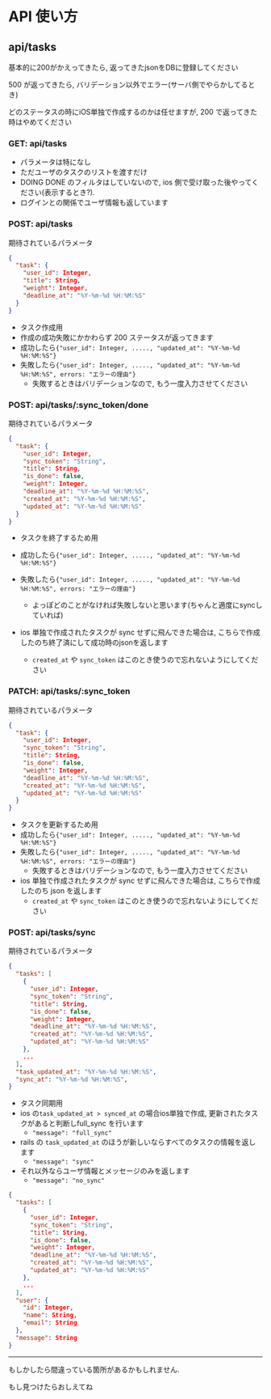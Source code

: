 # API 使い方


## api/tasks
基本的に200がかえってきたら, 返ってきたjsonをDBに登録してください

500 が返ってきたら, バリデーション以外でエラー(サーバ側でやらかしてるとき)

どのステータスの時にiOS単独で作成するのかは任せますが, 200 で返ってきた時はやめてください

### GET: api/tasks
- パラメータは特になし
- ただユーザのタスクのリストを渡すだけ
- DOING DONE のフィルタはしていないので, ios 側で受け取った後やってください(表示するとき?).
- ログインとの関係でユーザ情報も返しています

### POST: api/tasks
期待されているパラメータ
```json
{
  "task": {
    "user_id": Integer,
    "title": String,
    "weight": Integer,
    "deadline_at": "%Y-%m-%d %H:%M:%S"
  }
}
```
- タスク作成用
- 作成の成功失敗にかかわらず 200 ステータスが返ってきます
- 成功したら` {"user_id": Integer, ....., "updated_at": "%Y-%m-%d %H:%M:%S"} `
- 失敗したら` {"user_id": Integer, ....., "updated_at": "%Y-%m-%d %H:%M:%S", errors: "エラーの理由"} `
  - 失敗するときはバリデーションなので, もう一度入力させてください

### POST: api/tasks/:sync_token/done
期待されているパラメータ
```json
{
  "task": {
    "user_id": Integer,
    "sync_token": "String",
    "title": String,
    "is_done": false,
    "weight": Integer,
    "deadline_at": "%Y-%m-%d %H:%M:%S",
    "created_at": "%Y-%m-%d %H:%M:%S",
    "updated_at": "%Y-%m-%d %H:%M:%S"
  }
}
```
- タスクを終了するため用

- 成功したら` {"user_id": Integer, ....., "updated_at": "%Y-%m-%d %H:%M:%S"} `
- 失敗したら` {"user_id": Integer, ....., "updated_at": "%Y-%m-%d %H:%M:%S", errors: "エラーの理由"} `
  - よっぽどのことがなければ失敗しないと思います(ちゃんと適度にsyncしていれば)
- ios 単独で作成されたタスクが sync せずに飛んできた場合は, こちらで作成したのち終了済にして成功時のjsonを返します
  - `created_at` や `sync_token` はこのとき使うので忘れないようにしてください

### PATCH: api/tasks/:sync_token
期待されているパラメータ
```json
{
  "task": {
    "user_id": Integer,
    "sync_token": "String",
    "title": String,
    "is_done": false,
    "weight": Integer,
    "deadline_at": "%Y-%m-%d %H:%M:%S",
    "created_at": "%Y-%m-%d %H:%M:%S",
    "updated_at": "%Y-%m-%d %H:%M:%S"
  }
}
```
- タスクを更新するため用
- 成功したら` {"user_id": Integer, ....., "updated_at": "%Y-%m-%d %H:%M:%S"} `
- 失敗したら` {"user_id": Integer, ....., "updated_at": "%Y-%m-%d %H:%M:%S", errors: "エラーの理由"} `
  - 失敗するときはバリデーションなので, もう一度入力させてください
- ios 単独で作成されたタスクが sync せずに飛んできた場合は, こちらで作成したのち json を返します
  - `created_at` や `sync_token` はこのとき使うので忘れないようにしてください


### POST: api/tasks/sync
期待されているパラメータ
```json
{
  "tasks": [
    {
      "user_id": Integer,
      "sync_token": "String",
      "title": String,
      "is_done": false,
      "weight": Integer,
      "deadline_at": "%Y-%m-%d %H:%M:%S",
      "created_at": "%Y-%m-%d %H:%M:%S",
      "updated_at": "%Y-%m-%d %H:%M:%S"
    },
    ...
  ],
  "task_updated_at": "%Y-%m-%d %H:%M:%S",
  "sync_at": "%Y-%m-%d %H:%M:%S",
}
```

- タスク同期用
- ios の`task_updated_at > synced_at` の場合ios単独で作成, 更新されたタスクがあると判断しfull_sync を行います
  - `"message": "full_sync"`
- rails の `task_updated_at` のほうが新しいならすべてのタスクの情報を返します
  - `"message": "sync"`
- それ以外ならユーザ情報とメッセージのみを返します
  - `"message": "no_sync"`
```json
{
  "tasks": [
    {
      "user_id": Integer,
      "sync_token": "String",
      "title": String,
      "is_done": false,
      "weight": Integer,
      "deadline_at": "%Y-%m-%d %H:%M:%S",
      "created_at": "%Y-%m-%d %H:%M:%S",
      "updated_at": "%Y-%m-%d %H:%M:%S"
    },
    ...
  ],
  "user": {
    "id": Integer,
    "name": String,
    "email": String
  },
  "message": String
}
```


---
もしかしたら間違っている箇所があるかもしれません.

もし見つけたらおしえてね


